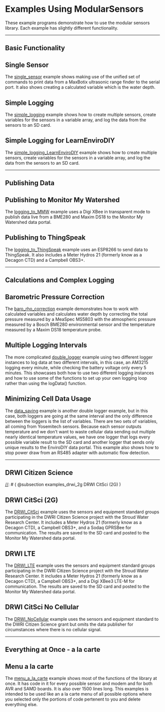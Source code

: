 [//]: # ( @page page_the_examples Examples )
# Examples Using ModularSensors

These example programs demonstrate how to use the modular sensors library.
Each example has slightly different functionality.

___

[//]: # ( @tableofcontents )

[//]: # ( @section examples_basic Basic Functionality )
## Basic Functionality

[//]: # ( @subsection examples_single_sensor Single Sensor )
## Single Sensor

The [single_sensor](https://github.com/EnviroDIY/ModularSensors/tree/master/examples/single_sensor) example shows making use of the unified set of commands to print data from a MaxBotix ultrasonic range finder to the serial port.
It also shows creating a calculated variable which is the water depth.

[//]: # ( @ref single_sensor.ino )

[//]: # ( @subsection examples_simple_logging Simple Logging )
## Simple Logging

The [simple_logging](https://github.com/EnviroDIY/ModularSensors/tree/master/examples/simple_logging) example shows how to create multiple sensors, create variables for the sensors in a variable array, and log the data from the sensors to an SD card.

[//]: # ( @ref simple_logging.ino )

[//]: # ( @subsection examples_learn_envirodiy Simple Logging for LearnEnviroDIY )
## Simple Logging for LearnEnviroDIY

The [simple_logging_LearnEnviroDIY](https://github.com/EnviroDIY/ModularSensors/tree/master/examples/simple_logging_LearnEnviroDIY) example shows how to create multiple sensors, create variables for the sensors in a variable array, and log the data from the sensors to an SD card.

[//]: # ( @ref simple_logging_LearnEnviroDIY.ino )


___

[//]: # ( @section examples_publishing Publishing Data )
## Publishing Data

[//]: # ( @subsection examples_mmw Publishing to Monitor My Watershed )
## Publishing to Monitor My Watershed

The [logging_to_MMW](https://github.com/EnviroDIY/ModularSensors/tree/master/examples/logging_to_MMW/logging_to_MMW.ino) example uses a Digi XBee in transparent mode to publish data live from a BME280 and Maxim DS18 to the Monitor My Watershed data portal.

[//]: # ( @ref logging_to_MMW.ino )


[//]: # ( @subsection examples_thingspeak Publishing to ThingSpeak )
## Publishing to ThingSpeak

The [logging_to_ThingSpeak](https://github.com/EnviroDIY/ModularSensors/tree/master/examples/logging_to_ThingSpeak) example uses an ESP8266 to send data to ThingSpeak.
It also includes a Meter Hydros 21 (formerly know as a Decagon CTD) and a Campbell OBS3+.

[//]: # ( @ref logging_to_ThingSpeak.ino )

___

[//]: # ( @section examples_complex Calculations and Complex Logging )
## Calculations and Complex Logging

[//]: # ( @subsection examples_baro_rho Barometric Pressure Correction )
## Barometric Pressure Correction

The [baro_rho_correction](https://github.com/EnviroDIY/ModularSensors/tree/master/examples/baro_rho_correction) example demonstrates how to work with calculated variables and calculates water depth by correcting the total pressure measured by a MeaSpec MS5803 with the atmospheric pressure measured by a Bosch BME280 environmental sensor and the temperature measured by a Maxim DS18 temperature probe.

[//]: # ( @ref baro_rho_correction.ino )


[//]: # ( @subsection examples_double_log Multiple Logging Intervals )
## Multiple Logging Intervals

The more complicated [double_logger](https://github.com/EnviroDIY/ModularSensors/tree/master/examples/double_logger) example using two different logger instances to log data at two different intervals, in this case, an AM3215 logging every minute, while checking the battery voltage only every 5 minutes.
This showcases both how to use two different logging instances and how to use some of the functions to set up your own logging loop rather than using the logData() function.

[//]: # ( @ref double_logger.ino )


[//]: # ( @subsection examples_data_saving Minimizing Cell Data Usage )
##  Minimizing Cell Data Usage

The [data_saving](https://github.com/EnviroDIY/ModularSensors/tree/master/examples/data_saving) example is another double logger example, but in this case, both loggers are going at the same interval and the only difference between the loggers is the list of variables.
There are two sets of variables, all coming from Yosemitech sensors.
Because each sensor outputs temperature and we don't want to waste cellular data sending out multiple nearly identical temperature values, we have one logger that logs every possible variable result to the SD card and another logger that sends only unique results to the EnviroDIY data portal.
This example also shows how to stop power draw from an RS485 adapter with automatic flow detection.

[//]: # ( @ref data_saving.ino )


___

[//]: # ( @section examples_drwi DRWI Citizen Science )
## DRWI Citizen Science

[//]: # ( @subsection examples_drwi_2g DRWI CitSci (2G) )
## DRWI CitSci (2G)

The [DRWI_CitSci](https://github.com/EnviroDIY/ModularSensors/tree/master/examples/DRWI_CitSci) example uses the sensors and equipment standard groups participating in the DWRI Citizen Science project with the Stroud Water Research Center.
It includes a Meter Hydros 21 (formerly know as a Decagon CTD), a Campbell OBS3+, and a Sodaq GPRSBee for communication.
The results are saved to the SD card and posted to the Monitor My Watershed data portal.

[//]: # ( @ref DRWI_CitSci.ino )


[//]: # ( @subsection examples_drwi_lte DRWI LTE )
## DRWI LTE

The [DRWI_LTE](https://github.com/EnviroDIY/ModularSensors/tree/master/examples/DRWI_LTE) example uses the sensors and equipment standard groups participating in the DWRI Citizen Science project with the Stroud Water Research Center.
It includes a Meter Hydros 21 (formerly know as a Decagon CTD), a Campbell OBS3+, and a Digi XBee3 LTE-M for communication.
The results are saved to the SD card and posted to the Monitor My Watershed data portal.

[//]: # ( @ref DRWI_LTE.ino )


[//]: # ( @subsection examples_drwi_no_cell DRWI CitSci No Cellular )
## DRWI CitSci No Cellular

The [DRWI_NoCellular](https://github.com/EnviroDIY/ModularSensors/tree/master/examples/DRWI_NoCellular) example uses the sensors and equipment standard to the DWRI Citizen Science grant but omits the data publisher for circumstances where there is no cellular signal.

[//]: # ( @ref DRWI_NoCellular.ino )


___

[//]: # ( @section examples_everything Everything at Once - a la carte )
## Everything at Once - a la carte

[//]: # ( @subsection examples_menu Menu a la carte )
## Menu a la carte

The [menu_a_la_carte](https://github.com/EnviroDIY/ModularSensors/tree/master/examples/menu_a_la_carte) example shows most of the functions of the library at once.
It has code in it for every possible sensor and modem and for both AVR and SAMD boards.
It is also over 1500 lines long.
This examples is intended to be used like an a la carte menu of all possible options where you selected only the portions of code pertenent to you and delete everything else.

[//]: # ( @ref menu_a_la_carte.ino )
